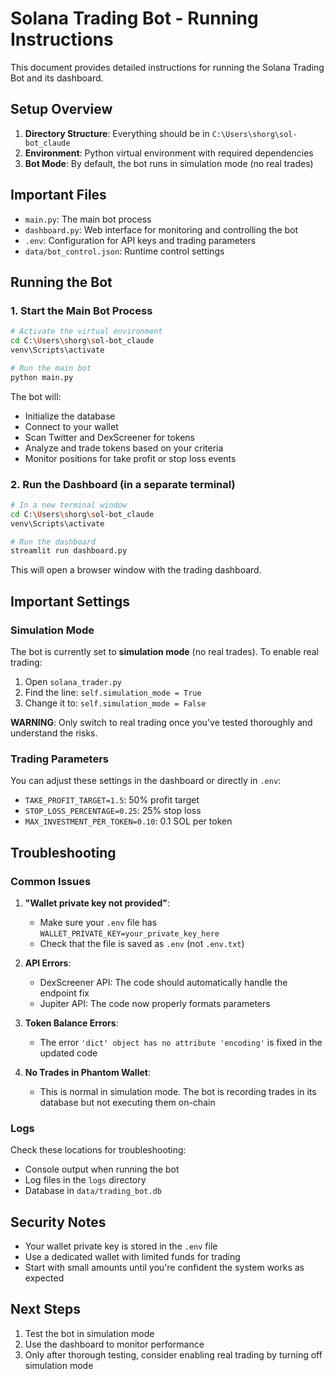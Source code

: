 # Solana Trading Bot - Running Instructions

This document provides detailed instructions for running the Solana Trading Bot and its dashboard.

## Setup Overview

1. **Directory Structure**: Everything should be in `C:\Users\shorg\sol-bot_claude`
2. **Environment**: Python virtual environment with required dependencies
3. **Bot Mode**: By default, the bot runs in simulation mode (no real trades)

## Important Files

- `main.py`: The main bot process
- `dashboard.py`: Web interface for monitoring and controlling the bot
- `.env`: Configuration for API keys and trading parameters
- `data/bot_control.json`: Runtime control settings

## Running the Bot

### 1. Start the Main Bot Process

```bash
# Activate the virtual environment
cd C:\Users\shorg\sol-bot_claude
venv\Scripts\activate

# Run the main bot
python main.py
```

The bot will:
- Initialize the database
- Connect to your wallet
- Scan Twitter and DexScreener for tokens
- Analyze and trade tokens based on your criteria
- Monitor positions for take profit or stop loss events

### 2. Run the Dashboard (in a separate terminal)

```bash
# In a new terminal window
cd C:\Users\shorg\sol-bot_claude
venv\Scripts\activate

# Run the dashboard
streamlit run dashboard.py
```

This will open a browser window with the trading dashboard.

## Important Settings

### Simulation Mode

The bot is currently set to **simulation mode** (no real trades). To enable real trading:

1. Open `solana_trader.py`
2. Find the line: `self.simulation_mode = True`
3. Change it to: `self.simulation_mode = False`

**WARNING**: Only switch to real trading once you've tested thoroughly and understand the risks.

### Trading Parameters

You can adjust these settings in the dashboard or directly in `.env`:

- `TAKE_PROFIT_TARGET=1.5`: 50% profit target
- `STOP_LOSS_PERCENTAGE=0.25`: 25% stop loss
- `MAX_INVESTMENT_PER_TOKEN=0.10`: 0.1 SOL per token

## Troubleshooting

### Common Issues

1. **"Wallet private key not provided"**:
   - Make sure your `.env` file has `WALLET_PRIVATE_KEY=your_private_key_here`
   - Check that the file is saved as `.env` (not `.env.txt`)

2. **API Errors**:
   - DexScreener API: The code should automatically handle the endpoint fix
   - Jupiter API: The code now properly formats parameters

3. **Token Balance Errors**:
   - The error `'dict' object has no attribute 'encoding'` is fixed in the updated code

4. **No Trades in Phantom Wallet**:
   - This is normal in simulation mode. The bot is recording trades in its database but not executing them on-chain

### Logs

Check these locations for troubleshooting:
- Console output when running the bot
- Log files in the `logs` directory
- Database in `data/trading_bot.db`

## Security Notes

- Your wallet private key is stored in the `.env` file
- Use a dedicated wallet with limited funds for trading
- Start with small amounts until you're confident the system works as expected

## Next Steps

1. Test the bot in simulation mode
2. Use the dashboard to monitor performance
3. Only after thorough testing, consider enabling real trading by turning off simulation mode